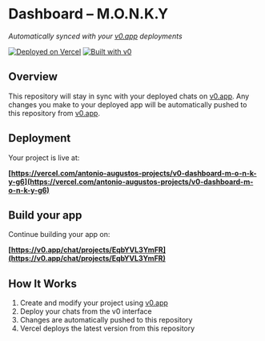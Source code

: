 # Dashboard – M.O.N.K.Y

*Automatically synced with your [v0.app](https://v0.app) deployments*

[![Deployed on Vercel](https://img.shields.io/badge/Deployed%20on-Vercel-black?style=for-the-badge&logo=vercel)](https://vercel.com/antonio-augustos-projects/v0-dashboard-m-o-n-k-y-g6)
[![Built with v0](https://img.shields.io/badge/Built%20with-v0.app-black?style=for-the-badge)](https://v0.app/chat/projects/EqbYVL3YmFR)

## Overview

This repository will stay in sync with your deployed chats on [v0.app](https://v0.app).
Any changes you make to your deployed app will be automatically pushed to this repository from [v0.app](https://v0.app).

## Deployment

Your project is live at:

**[https://vercel.com/antonio-augustos-projects/v0-dashboard-m-o-n-k-y-g6](https://vercel.com/antonio-augustos-projects/v0-dashboard-m-o-n-k-y-g6)**

## Build your app

Continue building your app on:

**[https://v0.app/chat/projects/EqbYVL3YmFR](https://v0.app/chat/projects/EqbYVL3YmFR)**

## How It Works

1. Create and modify your project using [v0.app](https://v0.app)
2. Deploy your chats from the v0 interface
3. Changes are automatically pushed to this repository
4. Vercel deploys the latest version from this repository